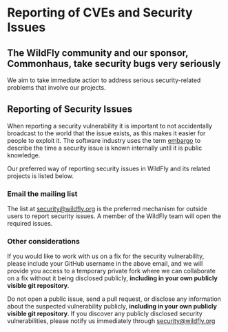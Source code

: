 # Reporting of CVEs and Security Issues

## The WildFly community and our sponsor, Commonhaus, take security bugs very seriously

We aim to take immediate action to address serious security-related problems that involve our projects. 

## Reporting of Security Issues

When reporting a security vulnerability it is important to not accidentally broadcast to the world that the issue exists, as this makes it easier for people to exploit it. The software industry uses the term <a href="https://www.redhat.com/en/blog/security-embargoes-red-hat">embargo</a> to describe the time a security issue is known internally until it is public knowledge.

Our preferred way of reporting security issues in WildFly and its related projects is listed below.

### Email the mailing list

The list at <a href="mailto:security@wildfly.org">security@wildfly.org</a> is the preferred mechanism for outside users to report security issues. A member of the WildFly team will open the required issues.
    
### Other considerations

If you would like to work with us on a fix for the security vulnerability, please include your GitHub username in the above email, and we will provide you access to a temporary private fork where we can collaborate on a fix without it being disclosed publicly, **including in your own publicly visible git repository**.

Do not open a public issue, send a pull request, or disclose any information about the suspected vulnerability publicly, **including in your own publicly visible git repository**. If you discover any publicly disclosed security vulnerabilities, please notify us immediately through <a href="mailto:security@wildfly.org">security@wildfly.org</a>

